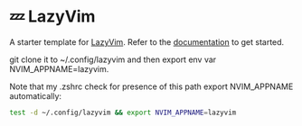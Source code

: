 # 💤 LazyVim

A starter template for [LazyVim](https://github.com/LazyVim/LazyVim).
Refer to the [documentation](https://lazyvim.github.io/installation) to get started.

git clone it to ~/.config/lazyvim and then export env var NVIM_APPNAME=lazyvim.

Note that my .zshrc check for presence of this path export NVIM_APPNAME automatically:

```zsh
test -d ~/.config/lazyvim && export NVIM_APPNAME=lazyvim
```
